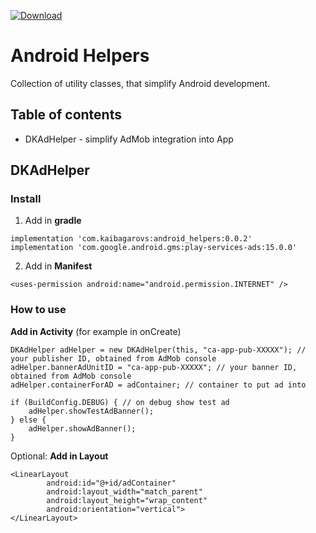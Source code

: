 [ ![Download](https://api.bintray.com/packages/deniss-kaibagarovs/Maven/AndroidHelpers/images/download.svg?version=0.0.2) ](https://bintray.com/deniss-kaibagarovs/Maven/AndroidHelpers/0.0.2/link)
# Android Helpers
Collection of utility classes, that simplify Android development.

## Table of contents
- DKAdHelper - simplify AdMob integration into App

## DKAdHelper

### Install
1. Add in **gradle**
```
implementation 'com.kaibagarovs:android_helpers:0.0.2'
implementation 'com.google.android.gms:play-services-ads:15.0.0'
```
2. Add in **Manifest**
```
<uses-permission android:name="android.permission.INTERNET" />
```

### How to use

**Add in Activity** (for example in onCreate)
```
DKAdHelper adHelper = new DKAdHelper(this, "ca-app-pub-XXXXX"); // your publisher ID, obtained from AdMob console
adHelper.bannerAdUnitID = "ca-app-pub-XXXXX"; // your banner ID, obtained from AdMob console
adHelper.containerForAD = adContainer; // container to put ad into

if (BuildConfig.DEBUG) { // on debug show test ad 
    adHelper.showTestAdBanner();
} else {
    adHelper.showAdBanner();
}
```

Optional: **Add in Layout** 
```
<LinearLayout
        android:id="@+id/adContainer"
        android:layout_width="match_parent"
        android:layout_height="wrap_content"
        android:orientation="vertical">
</LinearLayout>
```

